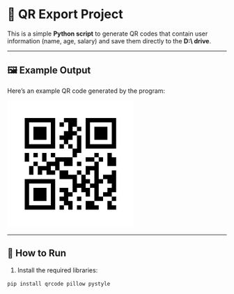 # 🔳 QR Export Project

This is a simple **Python script** to generate QR codes that contain user information (name, age, salary) and save them directly to the **D:\\ drive**.

---

## 🖼️ Example Output

Here’s an example QR code generated by the program:

![QR Example](qr-example.jpg)

---

## 🚀 How to Run

1. Install the required libraries:
```bash
pip install qrcode pillow pystyle
